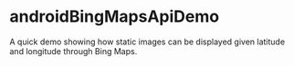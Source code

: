 # androidBingMapsApiDemo
A quick demo showing how static images can be displayed given latitude and longitude through Bing Maps.
